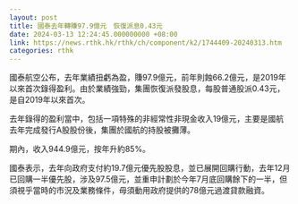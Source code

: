 ```yaml
---
layout: post
title: 國泰去年轉賺97.9億元　恢復派息0.43元
date: 2024-03-13 12:24:45.000000000 +08:00
link: https://news.rthk.hk/rthk/ch/component/k2/1744409-20240313.htm
categories: rthk
---
```


國泰航空公布，去年業績扭虧為盈，賺97.9億元，前年則蝕66.2億元，是2019年以來首次錄得盈利。由於業績強勁，集團恢復派發股息，每股普通股派0.43元，是自2019年以來首次。

去年錄得的盈利當中，包括一項特殊的非經常性非現金收入19億元，主要是國航去年完成發行A股股份後，集團於國航的持股被攤薄。

期內，收入944.9億元，按年升約85%。

國泰表示，去年向政府支付約19.7億元優先股股息，並已展開回購行動，去年12月已回購一半優先股，涉及97.5億元，並重申計劃於今年7月底回購餘下的一半，但須視乎當時的市況及業務條件，毋須動用政府提供的78億元過渡貸款融資。
